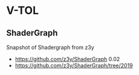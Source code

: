 # V-TOL

## ShaderGraph

Snapshot of Shadergraph from z3y
- https://github.com/z3y/ShaderGraph 0.02
- https://github.com/z3y/ShaderGraph/tree/2019